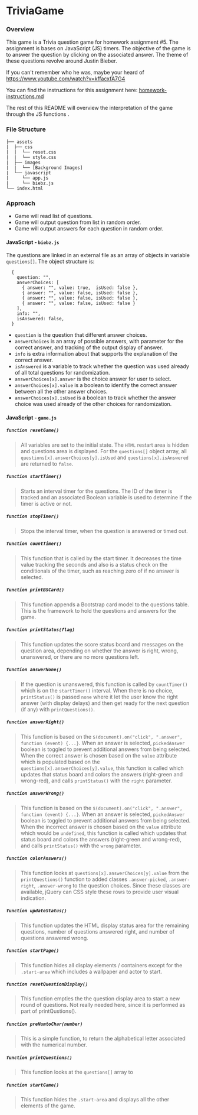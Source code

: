 # TriviaGame

### Overview

This game is a Trivia question game for homework assignment #5. The assignment is bases on JavaScript (JS) timers. The objective of the game is to answer the question by clicking on the associated answer. The theme of these questions revolve around Justin Bieber.

If you can't remember who he was, maybe your heard of https://www.youtube.com/watch?v=kffacxfA7G4

You can find the instructions for this assignment here: [homework-instructions.md][]

The rest of this README will overview the interpretation of the game through the JS functions .

[homework-instructions.md]: https://github.com/ekeoid/TriviaGame/blob/master/homework-instructions.md

### File Structure

```
├── assets
|  ├── css
|  |  └── reset.css
|  |  └── style.css
|  ├── images
|  |  └── [Background Images]
|  └── javascript
|     └── app.js
|     └── biebz.js
└── index.html
```

### Approach

- Game will read list of questions.
- Game will output question from list in random order.
- Game will output answers for each question in random order.


#### JavaScript - `biebz.js`
The questions are linked in an external file as an array of objects in variable `questions[]`. The object structure is:
```
  {
    question: "",
    answerChoices: [
      { answer: "", value: true,  isUsed: false },
      { answer: "", value: false, isUsed: false },
      { answer: "", value: false, isUsed: false },
      { answer: "", value: false, isUsed: false }
    ],
    info: "",
    isAnswered: false,
  }
```

- `question` is the question that different answer choices.
- `answerChoices` is an array of possible answers, with parameter for the correct answer, and tracking of the output display of answer.
- `info` is extra information about that supports the explanation of the correct answer.
- `isAnswered` is a variable to track whether the question was used already of all total questions for randomization.
- `answerChoices[x].answer` is the choice answer for user to select.
- `answerChoices[x].value` is a boolean to identify the correct answer between all the other answer choices.
- `answerChoices[x].isUsed` is a boolean to track whether the answer choice was used already of the other choices for randomization.


#### JavaScript - `game.js`

##### `function resetGame()`
> All variables are set to the initial state. The `HTML` restart area is hidden and questions area is displayed. For the `questions[]` object array, all `questions[x].answerChoices[y].isUsed` and `questions[x].isAnswered` are returned to `false`.
>

##### `function startTimer()`
> Starts an interval timer for the questions. The ID of the timer is tracked and an associated Boolean variable is used to determine if the timer is active or not.
>

##### `function stopTimer()`
> Stops the interval timer, when the question is answered or timed out.
>

##### `function countTimer()`
> This function that is called by the start timer. It decreases the time value tracking the seconds and also is a status check on the conditionals of the timer, such as reaching zero of if no answer is selected.
>

##### `function printBSCard()`
> This function appends a Bootstrap card model to the questions table. This is the framework to hold the questions and answers for the game.
>

##### `function printStatus(flag)`
> This function updates the score status board and messages on the question area, depending on whether the answer is right, wrong, unanswered, or there are no more questions left.
>

##### `function answerNone()`
> If the question is unanswered, this function is called by `countTimer()` which is on the `startTimer()` interval. When there is no choice, `printStatus()` is passed `none` where it let the user know the right answer (with display delays) and then get ready for the next question (if any) with `printQuestions()`.
>

##### `function answerRight()`
> This function is based on the `$(document).on("click", ".answer", function (event) {...}`. When an answer is selected, `pickedAnswer` boolean is toggled to prevent additional answers from being selected. When the correct answer is chosen based on the `value` attribute which is populated based on the `questions[x].answerChoices[y].value`, this function is called which updates that status board and colors the answers (right-green and wrong-red), and calls `printStatus()` with the `right` parameter.
>

##### `function answerWrong()`
> This function is based on the `$(document).on("click", ".answer", function (event) {...}`. When an answer is selected, `pickedAnswer` boolean is toggled to prevent additional answers from being selected. When the incorrect answer is chosen based on the `value` attribute which would be `undefined`, this function is called which updates that status board and colors the answers (right-green and wrong-red), and calls `printStatus()` with the `wrong` parameter.
>

##### `function colorAnswers()`
> This function looks at `questions[x].answerChoices[y].value` from the `printQuestions()` function to added classes `.answer-picked`, `.answer-right`, `.answer-wrong` to the question choices. Since these classes are available, jQuery can CSS style these rows to provide user visual indication.
>

##### `function updateStatus()`
> This function updates the HTML display status area for the remaining questions, number of questions answered right, and number of questions answered wrong.
>

##### `function startPage()`
> This function hides all display elements / containers except for the `.start-area` which includes a wallpaper and actor to start.
>

##### `function resetQuestionDisplay()`
> This function empties the the question display area to start a new round of questions. Not really needed here, since it is performed as part of printQustions().
>

##### `function preNumtoChar(number)`
> This is a simple function, to return the alphabetical letter associated with the numerical number.
>

##### `function printQuestions()`
> This function looks at the `questions[]` array to
>

##### `function startGame()`
> This function hides the `.start-area` and displays all the other elements of the game.
>

